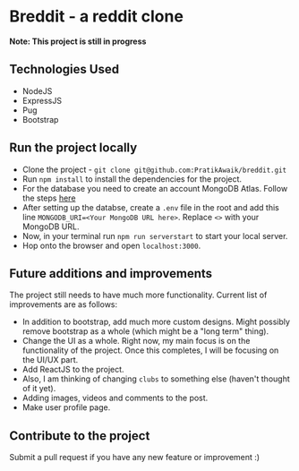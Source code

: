 # Breddit - a reddit clone

**Note: This project is still in progress**

## Technologies Used

* NodeJS
* ExpressJS
* Pug
* Bootstrap

## Run the project locally

* Clone the project - `git clone git@github.com:PratikAwaik/breddit.git`
* Run `npm install` to install the dependencies for the project.
* For the database you need to create an account MongoDB Atlas. Follow the steps [here](https://developer.mozilla.org/en-US/docs/Learn/Server-side/Express_Nodejs/mongoose#setting_up_the_mongodb_database)
* After setting up the databse, create a `.env` file in the root and add this line `MONGODB_URI=<Your MongoDB URL here>`. Replace `<>` with your MongoDB URL.
* Now, in your terminal run `npm run serverstart` to start your local server.
* Hop onto the browser and open `localhost:3000`.

## Future additions and improvements

The project still needs to have much more functionality. Current list of improvements are as follows:

* In addition to bootstrap, add much more custom designs. Might possibly remove bootstrap as a whole (which might be a "long term" thing).
* Change the UI as a whole. Right now, my main focus is on the functionality of the project. Once this completes, I will be focusing on the UI/UX part.
* Add ReactJS to the project.
* Also, I am thinking of changing `clubs` to something else (haven't thought of it yet).
* Adding images, videos and comments to the post.
* Make user profile page.

## Contribute to the project

Submit a pull request if you have any new feature or improvement :)

